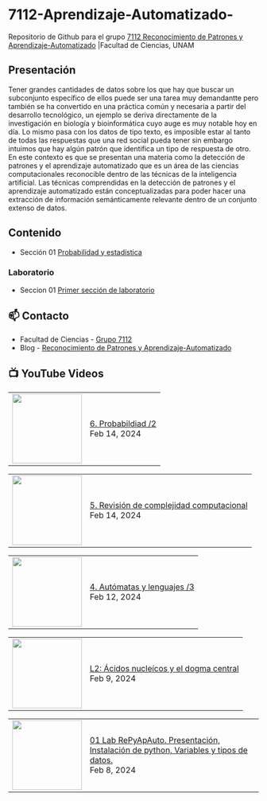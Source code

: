 # 7112-Aprendizaje-Automatizado-
Repositorio de Github para el grupo   [7112 Reconocimiento de Patrones y Aprendizaje-Automatizado](https://www.fciencias.unam.mx/docencia/horarios/presentacion/347481) |Facultad de Ciencias, UNAM

## Presentación
Tener grandes cantidades de datos sobre los que hay que buscar un subconjunto específico de ellos puede ser una tarea muy demandantte pero también se ha convertido en una práctica común y necesaria a partir del desarrollo tecnológico, un ejemplo se deriva directamente de la investigación en biología y bioinformática cuyo auge es muy notable hoy en día. Lo mismo pasa con los datos de tipo texto, es imposible estar al tanto de todas las respuestas que una red social pueda tener sin embargo intuimos que hay algún patrón que identifica un tipo de respuesta de otro. En este contexto es que se presentan una materia como la detección de patrones y el aprendizaje automatizado que es un área de las ciencias computacionales reconocible dentro de las técnicas de la inteligencia artificial. Las técnicas comprendidas en la detección de patrones y el aprendizaje automatizado están conceptualizadas para poder hacer una extracción de información semánticamente relevante dentro de un conjunto extenso de datos.

## Contenido
- Sección 01  [Probabilidad y estadística](https://github.com/7122-Aprendizaje-Automatizado/7112-Aprendizaje-Automatizado-/tree/main/Secci%C3%B3n%2001%20Probabilidad%20y%20Estadistica)

### Laboratorio
- Seccion 01  [Primer sección de laboratorio](https://github.com/7122-Aprendizaje-Automatizado/7112-Aprendizaje-Automatizado-/tree/main/Secci%C3%B3n01-Laboratorio)


## 📫 Contacto
- Facultad de Ciencias - [Grupo 7112](https://www.fciencias.unam.mx/docencia/horarios/presentacion/347481)
- Blog - [Reconocimiento de Patrones y Aprendizaje-Automatizado](https://sites.google.com/view/patronesciencias/inicio)

##  📺 	YouTube Videos
<!-- BLOG-POST-LIST:START --><table><tr><td><a href="https://www.youtube.com/watch?v=7dQRaYEzF7U"><img width="140px" src="https://i.ytimg.com/vi/7dQRaYEzF7U/mqdefault.jpg"></a></td>
<td><a href="https://www.youtube.com/watch?v=7dQRaYEzF7U">6. Probabildiad /2</a><br/>Feb 14, 2024</td></tr></table>
<table><tr><td><a href="https://www.youtube.com/watch?v=UrKdQxRYJ5Q"><img width="140px" src="https://i.ytimg.com/vi/UrKdQxRYJ5Q/mqdefault.jpg"></a></td>
<td><a href="https://www.youtube.com/watch?v=UrKdQxRYJ5Q">5. Revisión de complejidad computacional</a><br/>Feb 14, 2024</td></tr></table>
<table><tr><td><a href="https://www.youtube.com/watch?v=mSEiW4Mnl3s"><img width="140px" src="https://i.ytimg.com/vi/mSEiW4Mnl3s/mqdefault.jpg"></a></td>
<td><a href="https://www.youtube.com/watch?v=mSEiW4Mnl3s">4. Autómatas y lenguajes /3</a><br/>Feb 12, 2024</td></tr></table>
<table><tr><td><a href="https://www.youtube.com/watch?v=e_RxjREVrqc"><img width="140px" src="https://i.ytimg.com/vi/e_RxjREVrqc/mqdefault.jpg"></a></td>
<td><a href="https://www.youtube.com/watch?v=e_RxjREVrqc">L2: Ácidos nucleícos y el dogma central</a><br/>Feb 9, 2024</td></tr></table>
<table><tr><td><a href="https://www.youtube.com/watch?v=0-KcRLndHAA"><img width="140px" src="https://i.ytimg.com/vi/0-KcRLndHAA/mqdefault.jpg"></a></td>
<td><a href="https://www.youtube.com/watch?v=0-KcRLndHAA">01 Lab RePyApAuto. Presentación, Instalación de python, Variables y tipos de datos.</a><br/>Feb 8, 2024</td></tr></table>
<!-- BLOG-POST-LIST:END -->
